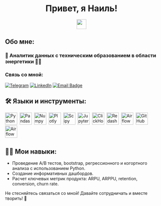 <h1 align="center">Привет, я Наиль!</h1>
<p align="center">
  <img src="https://github.com/blackcater/blackcater/raw/main/images/Hi.gif" height="32"/>
</p>

## Обо мне:
### 🚀 Аналитик данных с техническим образованием в области энергетики 👨‍💻

### Связь со мной:
[![Telegram](https://img.shields.io/badge/Telegram-0b0038?style=for-the-badge&logo=telegram&logoColor=white)](https://t.me/nailio23)
[![LinkedIn](https://img.shields.io/badge/linkedin-0b0038?style=for-the-badge&logo=linkedin&logoColor=white)](www.linkedin.com/in/nailkhusnetdinov)
[![Email Badge](https://img.shields.io/badge/Mail-0b0038?style=for-the-badge&logo=Mail&logoColor=white)](mailto:nail0820@yandex.ru)


## 🛠️ Языки и инструменты:
<div>
  <img src="https://img.shields.io/badge/python-white?logo=python&style=for-the-badge" title="Python" alt="Python" height="40"/>&nbsp;
  <img src="https://img.shields.io/badge/pandas-white?logo=pandas&logoColor=blue&style=for-the-badge" title="Pandas" alt="Pandas" height="40"/>&nbsp;
  <img src="https://img.shields.io/badge/numpy-white?logo=numpy&logoColor=blue&style=for-the-badge" title="Numpy" alt="Numpy" height="40"/>&nbsp;
  <img src="https://img.shields.io/badge/plotly-white?logo=plotly&logoColor=blue&style=for-the-badge" title="Plotly" alt="Plotly" height="40"/>&nbsp;
  <img src="https://img.shields.io/badge/Scipy-white?logo=Scipy&logoColor=black&style=for-the-badge" title="Scipy" alt="Scipy" height="40"/>&nbsp;
  <img src="https://img.shields.io/badge/Jupyter_notebook-white?logo=Jupyter&style=for-the-badge" title="Jupyter" alt="Jupyter" height="40"/>&nbsp;
  <img src="https://img.shields.io/badge/Clickhouse-white?logo=Clickhouse&style=for-the-badge" title="ClickHouse" alt="ClickHouse" height="40"/>&nbsp;
  <img src="https://img.shields.io/badge/redash-white?logo=redash&logoColor=black&style=for-the-badge" title="Redash" alt="Redash" height="40"/>&nbsp;
  <img src="https://img.shields.io/badge/Tableau-white?logo=Tableau&s&logoColor=yellow&style=for-the-badge" title="Airflow" alt="Airflow" height="40"/>&nbsp;
  <img src="https://img.shields.io/badge/github-white?logo=github&logoColor=black&style=for-the-badge" title="GitHub" alt="GitHub" height="40"/>&nbsp;
  <img src="https://img.shields.io/badge/Airflow-white?logo=Airflow&style=for-the-badge" title="Airflow" alt="Airflow" height="40"/>&nbsp;
</div>

## 👨‍🔧 Мои навыки:
- Проведение A/B тестов, bootstrap, регрессионного и когортного анализа с использованием Python.
- Создание информативных дашбордов.
- Расчет ключевых метрик продукта: ARPU, ARPPU, retention, conversion, churn rate.

Не стесняйтесь связаться со мной! Давайте сотрудничать и вместе творить! 🌟


<!--
**Nailioo/Nailioo** is a ✨ _special_ ✨ repository because its `README.md` (this file) appears on your GitHub profile.

Here are some ideas to get you started:

- 🔭 I’m currently working on ...
- 🌱 I’m currently learning ...
- 👯 I’m looking to collaborate on ...
- 🤔 I’m looking for help with ...
- 💬 Ask me about ...
- 📫 How to reach me: ...
- 😄 Pronouns: ...
- ⚡ Fun fact: ...
-->
